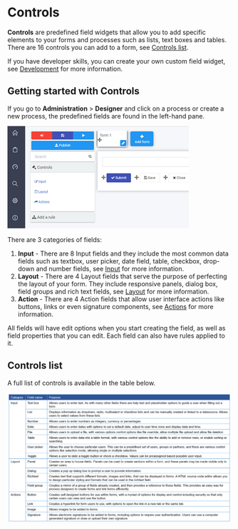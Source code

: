 # Controls

**Controls** are predefined field widgets that allow you to add specific elements to your forms and processes such as lists, text boxes and tables. There are 16 controls you can add to a form, see [Controls list](#controls-list).

If you have developer skills,  you can create your own custom field widget, see [Development](development/Readme.md) for more information.



## Getting started with Controls ##

If you go to **Administration** > **Designer** and click on a process or create a new process, the predefined fields are found in the left-hand pane.

![Controls](images/controls.png)

There are 3 categories of fields:

1. **Input** - There are 8 Input fields and they include the most common data fields such as textbox, user picker, date field, table, checkbox, drop-down and number fields, see [Input](input/ReadMe.md) for more information. 
2. **Layout** - There are 4 Layout fields that serve the purpose of perfecting the layout of your form. They include responsive panels, dialog box, field groups and rich text fields, see [Layout](layout/Readme.md) for more information.
3. **Action** - There are 4 Action fields that allow user interface actions like buttons, links or even signature components, see [Actions](actions/Readme.md) for more information.

All fields will have edit options when you start creating the field, as well as field properties that you can edit. Each field can also have rules applied to it. 



## Controls list ##

A full list of controls is available in the table below.

![Form controls](images/controlstable_orig.png)

